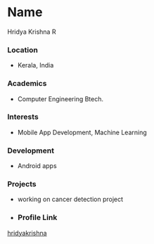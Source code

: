 # Name
Hridya Krishna R
### Location

- Kerala, India
### Academics

- Computer Engineering Btech.

### Interests

- Mobile App Development, Machine Learning

### Development

- Android apps

### Projects

- working on cancer detection project

- ### Profile Link

[hridyakrishna](https://github.com/hridyakrishna)
